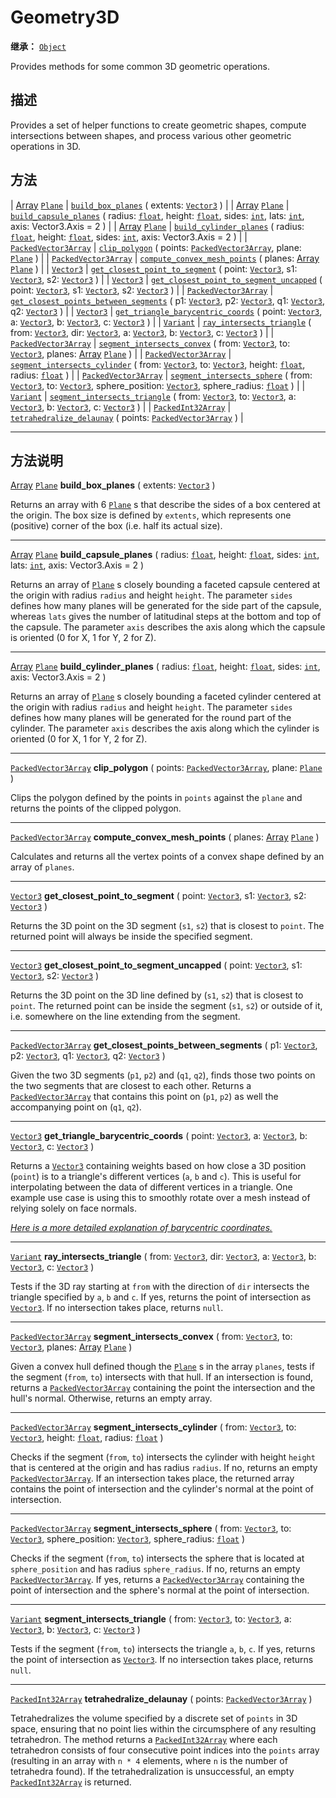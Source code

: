 <!-- ⚠ 请勿编辑本文件 ⚠ -->
<!-- 本文档使用脚本从 WeDot 引擎源码仓库生成。 -->
<!-- 生成脚本：https://github.com/WeDot-Engine/WeDot/tree/4.3/doc/tools/make_md.py； -->
<!-- 原文件：https://github.com/WeDot-Engine/WeDot/tree/4.3/doc/classes/Geometry3D.xml。 -->

<div id="_class_geometry3d"></div>

# Geometry3D

**继承：** [`Object`](class_object.md)

Provides methods for some common 3D geometric operations.

## 描述

Provides a set of helper functions to create geometric shapes, compute intersections between shapes, and process various other geometric operations in 3D.

## 方法

| [Array](class_array.md) [`Plane`](class_plane.md)   | [`build_box_planes`](#class_geometry3d_method_build_box_planes) ( extents: [`Vector3`](class_vector3.md) )                                                                                                                                                             |
| [Array](class_array.md) [`Plane`](class_plane.md)   | [`build_capsule_planes`](#class_geometry3d_method_build_capsule_planes) ( radius: [`float`](class_float.md), height: [`float`](class_float.md), sides: [`int`](class_int.md), lats: [`int`](class_int.md), axis: Vector3.Axis = 2 )                                    |
| [Array](class_array.md) [`Plane`](class_plane.md)   | [`build_cylinder_planes`](#class_geometry3d_method_build_cylinder_planes) ( radius: [`float`](class_float.md), height: [`float`](class_float.md), sides: [`int`](class_int.md), axis: Vector3.Axis = 2 )                                                               |
| [`PackedVector3Array`](class_packedvector3array.md) | [`clip_polygon`](#class_geometry3d_method_clip_polygon) ( points: [`PackedVector3Array`](class_packedvector3array.md), plane: [`Plane`](class_plane.md) )                                                                                                              |
| [`PackedVector3Array`](class_packedvector3array.md) | [`compute_convex_mesh_points`](#class_geometry3d_method_compute_convex_mesh_points) ( planes: [Array](class_array.md) [`Plane`](class_plane.md) )                                                                                                                      |
| [`Vector3`](class_vector3.md)                       | [`get_closest_point_to_segment`](#class_geometry3d_method_get_closest_point_to_segment) ( point: [`Vector3`](class_vector3.md), s1: [`Vector3`](class_vector3.md), s2: [`Vector3`](class_vector3.md) )                                                                 |
| [`Vector3`](class_vector3.md)                       | [`get_closest_point_to_segment_uncapped`](#class_geometry3d_method_get_closest_point_to_segment_uncapped) ( point: [`Vector3`](class_vector3.md), s1: [`Vector3`](class_vector3.md), s2: [`Vector3`](class_vector3.md) )                                               |
| [`PackedVector3Array`](class_packedvector3array.md) | [`get_closest_points_between_segments`](#class_geometry3d_method_get_closest_points_between_segments) ( p1: [`Vector3`](class_vector3.md), p2: [`Vector3`](class_vector3.md), q1: [`Vector3`](class_vector3.md), q2: [`Vector3`](class_vector3.md) )                   |
| [`Vector3`](class_vector3.md)                       | [`get_triangle_barycentric_coords`](#class_geometry3d_method_get_triangle_barycentric_coords) ( point: [`Vector3`](class_vector3.md), a: [`Vector3`](class_vector3.md), b: [`Vector3`](class_vector3.md), c: [`Vector3`](class_vector3.md) )                           |
| [`Variant`](class_variant.md)                       | [`ray_intersects_triangle`](#class_geometry3d_method_ray_intersects_triangle) ( from: [`Vector3`](class_vector3.md), dir: [`Vector3`](class_vector3.md), a: [`Vector3`](class_vector3.md), b: [`Vector3`](class_vector3.md), c: [`Vector3`](class_vector3.md) )        |
| [`PackedVector3Array`](class_packedvector3array.md) | [`segment_intersects_convex`](#class_geometry3d_method_segment_intersects_convex) ( from: [`Vector3`](class_vector3.md), to: [`Vector3`](class_vector3.md), planes: [Array](class_array.md) [`Plane`](class_plane.md) )                                                |
| [`PackedVector3Array`](class_packedvector3array.md) | [`segment_intersects_cylinder`](#class_geometry3d_method_segment_intersects_cylinder) ( from: [`Vector3`](class_vector3.md), to: [`Vector3`](class_vector3.md), height: [`float`](class_float.md), radius: [`float`](class_float.md) )                                 |
| [`PackedVector3Array`](class_packedvector3array.md) | [`segment_intersects_sphere`](#class_geometry3d_method_segment_intersects_sphere) ( from: [`Vector3`](class_vector3.md), to: [`Vector3`](class_vector3.md), sphere_position: [`Vector3`](class_vector3.md), sphere_radius: [`float`](class_float.md) )                 |
| [`Variant`](class_variant.md)                       | [`segment_intersects_triangle`](#class_geometry3d_method_segment_intersects_triangle) ( from: [`Vector3`](class_vector3.md), to: [`Vector3`](class_vector3.md), a: [`Vector3`](class_vector3.md), b: [`Vector3`](class_vector3.md), c: [`Vector3`](class_vector3.md) ) |
| [`PackedInt32Array`](class_packedint32array.md)     | [`tetrahedralize_delaunay`](#class_geometry3d_method_tetrahedralize_delaunay) ( points: [`PackedVector3Array`](class_packedvector3array.md) )                                                                                                                          |

<!-- rst-class:: classref-section-separator -->

---

## 方法说明

<div id="_class_geometry3d_method_build_box_planes"></div>

[Array](class_array.md) [`Plane`](class_plane.md) **build_box_planes** ( extents: [`Vector3`](class_vector3.md) )<div id="class_geometry3d_method_build_box_planes"></div>

Returns an array with 6 [`Plane`](class_plane.md) s that describe the sides of a box centered at the origin. The box size is defined by `extents`, which represents one (positive) corner of the box (i.e. half its actual size).

<!-- rst-class:: classref-item-separator -->

---

<div id="_class_geometry3d_method_build_capsule_planes"></div>

[Array](class_array.md) [`Plane`](class_plane.md) **build_capsule_planes** ( radius: [`float`](class_float.md), height: [`float`](class_float.md), sides: [`int`](class_int.md), lats: [`int`](class_int.md), axis: Vector3.Axis = 2 )<div id="class_geometry3d_method_build_capsule_planes"></div>

Returns an array of [`Plane`](class_plane.md) s closely bounding a faceted capsule centered at the origin with radius `radius` and height `height`. The parameter `sides` defines how many planes will be generated for the side part of the capsule, whereas `lats` gives the number of latitudinal steps at the bottom and top of the capsule. The parameter `axis` describes the axis along which the capsule is oriented (0 for X, 1 for Y, 2 for Z).

<!-- rst-class:: classref-item-separator -->

---

<div id="_class_geometry3d_method_build_cylinder_planes"></div>

[Array](class_array.md) [`Plane`](class_plane.md) **build_cylinder_planes** ( radius: [`float`](class_float.md), height: [`float`](class_float.md), sides: [`int`](class_int.md), axis: Vector3.Axis = 2 )<div id="class_geometry3d_method_build_cylinder_planes"></div>

Returns an array of [`Plane`](class_plane.md) s closely bounding a faceted cylinder centered at the origin with radius `radius` and height `height`. The parameter `sides` defines how many planes will be generated for the round part of the cylinder. The parameter `axis` describes the axis along which the cylinder is oriented (0 for X, 1 for Y, 2 for Z).

<!-- rst-class:: classref-item-separator -->

---

<div id="_class_geometry3d_method_clip_polygon"></div>

[`PackedVector3Array`](class_packedvector3array.md) **clip_polygon** ( points: [`PackedVector3Array`](class_packedvector3array.md), plane: [`Plane`](class_plane.md) )<div id="class_geometry3d_method_clip_polygon"></div>

Clips the polygon defined by the points in `points` against the `plane` and returns the points of the clipped polygon.

<!-- rst-class:: classref-item-separator -->

---

<div id="_class_geometry3d_method_compute_convex_mesh_points"></div>

[`PackedVector3Array`](class_packedvector3array.md) **compute_convex_mesh_points** ( planes: [Array](class_array.md) [`Plane`](class_plane.md) )<div id="class_geometry3d_method_compute_convex_mesh_points"></div>

Calculates and returns all the vertex points of a convex shape defined by an array of `planes`.

<!-- rst-class:: classref-item-separator -->

---

<div id="_class_geometry3d_method_get_closest_point_to_segment"></div>

[`Vector3`](class_vector3.md) **get_closest_point_to_segment** ( point: [`Vector3`](class_vector3.md), s1: [`Vector3`](class_vector3.md), s2: [`Vector3`](class_vector3.md) )<div id="class_geometry3d_method_get_closest_point_to_segment"></div>

Returns the 3D point on the 3D segment (`s1`, `s2`) that is closest to `point`. The returned point will always be inside the specified segment.

<!-- rst-class:: classref-item-separator -->

---

<div id="_class_geometry3d_method_get_closest_point_to_segment_uncapped"></div>

[`Vector3`](class_vector3.md) **get_closest_point_to_segment_uncapped** ( point: [`Vector3`](class_vector3.md), s1: [`Vector3`](class_vector3.md), s2: [`Vector3`](class_vector3.md) )<div id="class_geometry3d_method_get_closest_point_to_segment_uncapped"></div>

Returns the 3D point on the 3D line defined by (`s1`, `s2`) that is closest to `point`. The returned point can be inside the segment (`s1`, `s2`) or outside of it, i.e. somewhere on the line extending from the segment.

<!-- rst-class:: classref-item-separator -->

---

<div id="_class_geometry3d_method_get_closest_points_between_segments"></div>

[`PackedVector3Array`](class_packedvector3array.md) **get_closest_points_between_segments** ( p1: [`Vector3`](class_vector3.md), p2: [`Vector3`](class_vector3.md), q1: [`Vector3`](class_vector3.md), q2: [`Vector3`](class_vector3.md) )<div id="class_geometry3d_method_get_closest_points_between_segments"></div>

Given the two 3D segments (`p1`, `p2`) and (`q1`, `q2`), finds those two points on the two segments that are closest to each other. Returns a [`PackedVector3Array`](class_packedvector3array.md) that contains this point on (`p1`, `p2`) as well the accompanying point on (`q1`, `q2`).

<!-- rst-class:: classref-item-separator -->

---

<div id="_class_geometry3d_method_get_triangle_barycentric_coords"></div>

[`Vector3`](class_vector3.md) **get_triangle_barycentric_coords** ( point: [`Vector3`](class_vector3.md), a: [`Vector3`](class_vector3.md), b: [`Vector3`](class_vector3.md), c: [`Vector3`](class_vector3.md) )<div id="class_geometry3d_method_get_triangle_barycentric_coords"></div>

Returns a [`Vector3`](class_vector3.md) containing weights based on how close a 3D position (`point`) is to a triangle's different vertices (`a`, `b` and `c`). This is useful for interpolating between the data of different vertices in a triangle. One example use case is using this to smoothly rotate over a mesh instead of relying solely on face normals.

 [*Here is a more detailed explanation of barycentric coordinates.*](https://en.wikipedia.org/wiki/Barycentric_coordinate_system)

<!-- rst-class:: classref-item-separator -->

---

<div id="_class_geometry3d_method_ray_intersects_triangle"></div>

[`Variant`](class_variant.md) **ray_intersects_triangle** ( from: [`Vector3`](class_vector3.md), dir: [`Vector3`](class_vector3.md), a: [`Vector3`](class_vector3.md), b: [`Vector3`](class_vector3.md), c: [`Vector3`](class_vector3.md) )<div id="class_geometry3d_method_ray_intersects_triangle"></div>

Tests if the 3D ray starting at `from` with the direction of `dir` intersects the triangle specified by `a`, `b` and `c`. If yes, returns the point of intersection as [`Vector3`](class_vector3.md). If no intersection takes place, returns `null`.

<!-- rst-class:: classref-item-separator -->

---

<div id="_class_geometry3d_method_segment_intersects_convex"></div>

[`PackedVector3Array`](class_packedvector3array.md) **segment_intersects_convex** ( from: [`Vector3`](class_vector3.md), to: [`Vector3`](class_vector3.md), planes: [Array](class_array.md) [`Plane`](class_plane.md) )<div id="class_geometry3d_method_segment_intersects_convex"></div>

Given a convex hull defined though the [`Plane`](class_plane.md) s in the array `planes`, tests if the segment (`from`, `to`) intersects with that hull. If an intersection is found, returns a [`PackedVector3Array`](class_packedvector3array.md) containing the point the intersection and the hull's normal. Otherwise, returns an empty array.

<!-- rst-class:: classref-item-separator -->

---

<div id="_class_geometry3d_method_segment_intersects_cylinder"></div>

[`PackedVector3Array`](class_packedvector3array.md) **segment_intersects_cylinder** ( from: [`Vector3`](class_vector3.md), to: [`Vector3`](class_vector3.md), height: [`float`](class_float.md), radius: [`float`](class_float.md) )<div id="class_geometry3d_method_segment_intersects_cylinder"></div>

Checks if the segment (`from`, `to`) intersects the cylinder with height `height` that is centered at the origin and has radius `radius`. If no, returns an empty [`PackedVector3Array`](class_packedvector3array.md). If an intersection takes place, the returned array contains the point of intersection and the cylinder's normal at the point of intersection.

<!-- rst-class:: classref-item-separator -->

---

<div id="_class_geometry3d_method_segment_intersects_sphere"></div>

[`PackedVector3Array`](class_packedvector3array.md) **segment_intersects_sphere** ( from: [`Vector3`](class_vector3.md), to: [`Vector3`](class_vector3.md), sphere_position: [`Vector3`](class_vector3.md), sphere_radius: [`float`](class_float.md) )<div id="class_geometry3d_method_segment_intersects_sphere"></div>

Checks if the segment (`from`, `to`) intersects the sphere that is located at `sphere_position` and has radius `sphere_radius`. If no, returns an empty [`PackedVector3Array`](class_packedvector3array.md). If yes, returns a [`PackedVector3Array`](class_packedvector3array.md) containing the point of intersection and the sphere's normal at the point of intersection.

<!-- rst-class:: classref-item-separator -->

---

<div id="_class_geometry3d_method_segment_intersects_triangle"></div>

[`Variant`](class_variant.md) **segment_intersects_triangle** ( from: [`Vector3`](class_vector3.md), to: [`Vector3`](class_vector3.md), a: [`Vector3`](class_vector3.md), b: [`Vector3`](class_vector3.md), c: [`Vector3`](class_vector3.md) )<div id="class_geometry3d_method_segment_intersects_triangle"></div>

Tests if the segment (`from`, `to`) intersects the triangle `a`, `b`, `c`. If yes, returns the point of intersection as [`Vector3`](class_vector3.md). If no intersection takes place, returns `null`.

<!-- rst-class:: classref-item-separator -->

---

<div id="_class_geometry3d_method_tetrahedralize_delaunay"></div>

[`PackedInt32Array`](class_packedint32array.md) **tetrahedralize_delaunay** ( points: [`PackedVector3Array`](class_packedvector3array.md) )<div id="class_geometry3d_method_tetrahedralize_delaunay"></div>

Tetrahedralizes the volume specified by a discrete set of `points` in 3D space, ensuring that no point lies within the circumsphere of any resulting tetrahedron. The method returns a [`PackedInt32Array`](class_packedint32array.md) where each tetrahedron consists of four consecutive point indices into the `points` array (resulting in an array with `n * 4` elements, where `n` is the number of tetrahedra found). If the tetrahedralization is unsuccessful, an empty [`PackedInt32Array`](class_packedint32array.md) is returned.

[^virtual]: 本方法通常需要用户覆盖才能生效。
[^const]: 本方法无副作用，不会修改该实例的任何成员变量。
[^vararg]: 本方法除了能接受在此处描述的参数外，还能够继续接受任意数量的参数。
[^constructor]: 本方法用于构造某个类型。
[^static]: 调用本方法无需实例，可直接使用类名进行调用。
[^operator]: 本方法描述的是使用本类型作为左操作数的有效运算符。
[^bitfield]: 这个值是由下列位标志构成位掩码的整数。
[^void]: 无返回值。
